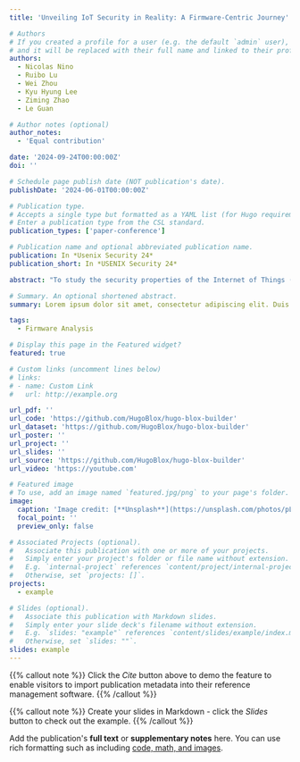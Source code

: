 ```yaml
---
title: 'Unveiling IoT Security in Reality: A Firmware-Centric Journey'

# Authors
# If you created a profile for a user (e.g. the default `admin` user), write the username (folder name) here
# and it will be replaced with their full name and linked to their profile.
authors:
  - Nicolas Nino
  - Ruibo Lu 
  - Wei Zhou
  - Kyu Hyung Lee
  - Ziming Zhao
  - Le Guan

# Author notes (optional)
author_notes:
  - 'Equal contribution'

date: '2024-09-24T00:00:00Z'
doi: ''

# Schedule page publish date (NOT publication's date).
publishDate: '2024-06-01T00:00:00Z'

# Publication type.
# Accepts a single type but formatted as a YAML list (for Hugo requirements).
# Enter a publication type from the CSL standard.
publication_types: ['paper-conference']

# Publication name and optional abbreviated publication name.
publication: In *Usenix Security 24*
publication_short: In *USENIX Security 24*

abstract: "To study the security properties of the Internet of Things (IoT), firmware analysis is crucial. In the past, many works have been focused on analyzing Linux-based firmware. Less known is the security landscape of MCU-based IoT devices, an essential portion of the IoT ecosystem. Existing works on MCU firmware analysis either leverage the companion mobile apps to infer the security properties of the firmware (thus unable to collect low-level properties) or rely on small-scale firmware datasets collected in ad-hoc ways (thus cannot be generalized). To fill this gap, we create a large dataset of MCU firmware for real IoT devices. Our approach statically analyzes how MCU firmware is distributed and then captures the firmware. To reliably recognize the firmware, we develop a firmware signature database, which can match the footprints left in the firmware compilation and packing process. In total, we obtained 8,432 confirmed firmware images (3,692 unique) covering at least 11 chip vendors across 7 known architectures and 2 proprietary architectures. We also conducted a series of static analyses to assess the security properties of this dataset. The result reveals three disconcerting facts: 1) the lack of firmware protection, 2) the existence of N-day vulnerabilities, and 3) the rare adoption of security mitigation."

# Summary. An optional shortened abstract.
summary: Lorem ipsum dolor sit amet, consectetur adipiscing elit. Duis posuere tellus ac convallis placerat. Proin tincidunt magna sed ex sollicitudin condimentum.

tags:
  - Firmware Analysis

# Display this page in the Featured widget?
featured: true

# Custom links (uncomment lines below)
# links:
# - name: Custom Link
#   url: http://example.org

url_pdf: ''
url_code: 'https://github.com/HugoBlox/hugo-blox-builder'
url_dataset: 'https://github.com/HugoBlox/hugo-blox-builder'
url_poster: ''
url_project: ''
url_slides: ''
url_source: 'https://github.com/HugoBlox/hugo-blox-builder'
url_video: 'https://youtube.com'

# Featured image
# To use, add an image named `featured.jpg/png` to your page's folder.
image:
  caption: 'Image credit: [**Unsplash**](https://unsplash.com/photos/pLCdAaMFLTE)'
  focal_point: ''
  preview_only: false

# Associated Projects (optional).
#   Associate this publication with one or more of your projects.
#   Simply enter your project's folder or file name without extension.
#   E.g. `internal-project` references `content/project/internal-project/index.md`.
#   Otherwise, set `projects: []`.
projects:
  - example

# Slides (optional).
#   Associate this publication with Markdown slides.
#   Simply enter your slide deck's filename without extension.
#   E.g. `slides: "example"` references `content/slides/example/index.md`.
#   Otherwise, set `slides: ""`.
slides: example
---
```


{{% callout note %}}
Click the _Cite_ button above to demo the feature to enable visitors to import publication metadata into their reference management software.
{{% /callout %}}

{{% callout note %}}
Create your slides in Markdown - click the _Slides_ button to check out the example.
{{% /callout %}}

Add the publication's **full text** or **supplementary notes** here. You can use rich formatting such as including [code, math, and images](https://docs.hugoblox.com/content/writing-markdown-latex/).
